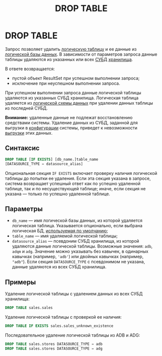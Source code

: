 ﻿---
layout: default
title: DROP TABLE
nav_order: 19
parent: Запросы SQL+
grand_parent: Справочная информация
has_children: false
has_toc: false
---

# DROP TABLE

Запрос позволяет удалить [логическую таблицу](../../../overview/main_concepts/logical_table/logical_table.md) 
и ее данные из [логической базы данных](../../../overview/main_concepts/logical_db/logical_db.md). 
В зависимости от параметров запроса данные таблицы удаляются из указанных или всех 
[СУБД](../../../introduction/supported_DBMS/supported_DBMS.md) [хранилища](../../../overview/main_concepts/data_storage/data_storage.md).

В ответе возвращается:
*   пустой объект ResultSet при успешном выполнении запроса;
*   исключение при неуспешном выполнении запроса.

При успешном выполнении запроса данные логической таблицы удаляются из указанных СУБД хранилища. 
Логическая таблица удаляется из [логической схемы данных](../../../overview/main_concepts/logical_schema/logical_schema.md) 
при удалении данных таблицы из последней СУБД.

**Внимание:** удаленные данные не подлежат восстановлению средствами системы. Удаление данных из СУБД, 
заданной для выгрузки в [конфигурации](../../../maintenance/configuration/configuration.md) системы, 
приведет к невозможности [выгрузки](../../../working_with_system/data_download/data_download.md) 
этих данных.

## Синтаксис

```sql
DROP TABLE [IF EXISTS] [db_name.]table_name
[DATASOURCE_TYPE = datasource_alias]
```

Опциональная секция `IF EXISTS` включает проверку наличия логической таблицы до попытки ее удаления. 
Если эта секция указана в запросе, система возвращает успешный ответ как по успешно
удаленной таблице, так и по несуществующей таблице; иначе, если секция не указана — только
по успешно удаленной таблице.

## Параметры

*   `db_name` — имя логической базы данных, из которой удаляется логическая таблица. Указывается 
    опционально, если выбрана логическая БД, [используемая по умолчанию](../../../working_with_system/other_features/default_db_set-up/default_db_set-up.md);
*   `table_name` — имя удаляемой логической таблицы;
*   `datasource_alias` — псевдоним СУБД хранилища, из которой удаляются данные логической таблицы. 
    Возможные значения: `adb`, `adqm` и `adg`. Значение можно указывать без кавычек, в одинарных кавычках 
    (например, `'adb'`) или двойных кавычках (например, `"adb"`). Если секция `DATASOURCE_TYPE` 
    с псевдонимом не указана, данные удаляются из всех СУБД хранилища.
    
## Примеры

Удаление логической таблицы с удалением данных из всех СУБД хранилища:
```sql
DROP TABLE sales.sales
```

Удаление логической таблицы с проверкой ее наличия:
```sql
DROP TABLE IF EXISTS sales.sales_unknown_existence
```

Последовательное удаление логической таблицы из ADB и ADG:
```sql
DROP TABLE sales.stores DATASOURCE_TYPE = adb
DROP TABLE sales.stores DATASOURCE_TYPE = adg
```